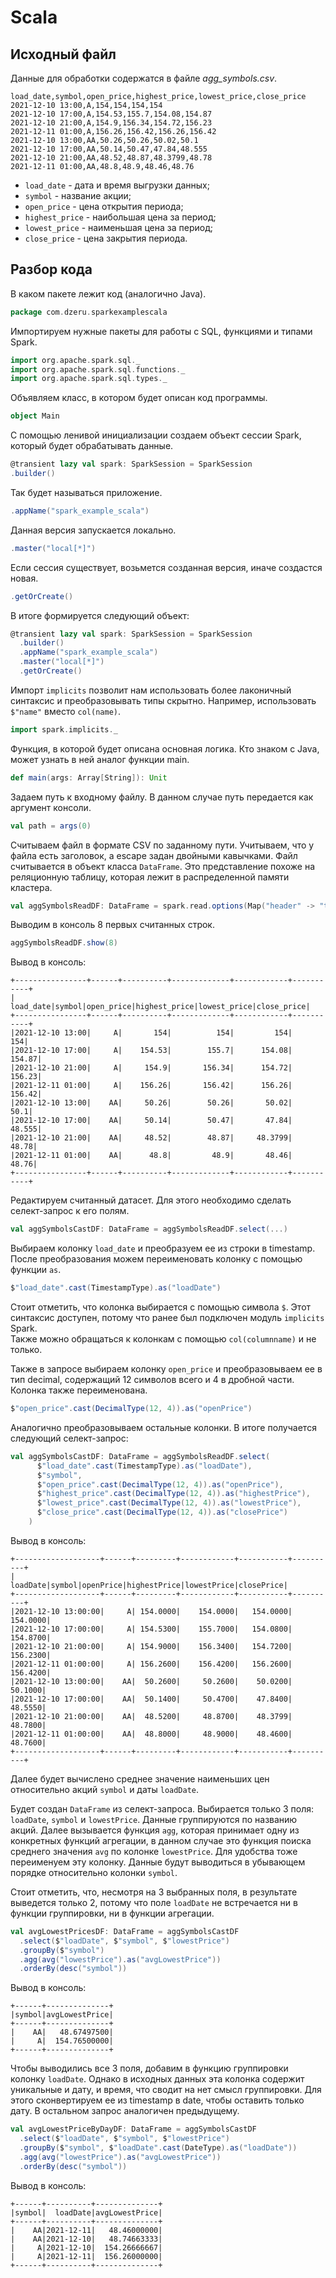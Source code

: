 # Scala

## Исходный файл

Данные для обработки содержатся в файле _agg_symbols.csv_.

```
load_date,symbol,open_price,highest_price,lowest_price,close_price
2021-12-10 13:00,A,154,154,154,154
2021-12-10 17:00,A,154.53,155.7,154.08,154.87
2021-12-10 21:00,A,154.9,156.34,154.72,156.23
2021-12-11 01:00,A,156.26,156.42,156.26,156.42
2021-12-10 13:00,AA,50.26,50.26,50.02,50.1
2021-12-10 17:00,AA,50.14,50.47,47.84,48.555
2021-12-10 21:00,AA,48.52,48.87,48.3799,48.78
2021-12-11 01:00,AA,48.8,48.9,48.46,48.76
```

* `load_date` - дата и время выгрузки данных;
* `symbol` - название акции;
* `open_price` - цена открытия периода;
* `highest_price` - наибольшая цена за период;
* `lowest_price` - наименьшая цена за период;
* `close_price` - цена закрытия периода.

## Разбор кода

В каком пакете лежит код (аналогично Java).

```scala
package com.dzeru.sparkexamplescala
```

Импортируем нужные пакеты для работы с SQL, функциями и типами Spark.

```scala
import org.apache.spark.sql._
import org.apache.spark.sql.functions._
import org.apache.spark.sql.types._
```

Объявляем класс, в котором будет описан код программы.

```scala
object Main
```

С помощью ленивой инициализации создаем объект сессии Spark, который будет обрабатывать данные.

```scala
@transient lazy val spark: SparkSession = SparkSession
.builder()
```

Так будет называться приложение.

```scala
.appName("spark_example_scala")
```

Данная версия запускается локально.

```scala
.master("local[*]")
```

Если сессия существует, возьмется созданная версия, иначе создастся новая.

```scala
.getOrCreate()
```

В итоге формируется следующий объект:

```scala
@transient lazy val spark: SparkSession = SparkSession
  .builder()
  .appName("spark_example_scala")
  .master("local[*]")
  .getOrCreate()
```

Импорт ```implicits``` позволит нам использовать более лаконичный синтаксис и преобразовывать типы скрытно. 
Например, использовать ```$"name"``` вместо ```col(name)```.

```scala
import spark.implicits._
```

Функция, в которой будет описана основная логика. 
Кто знаком с Java, может узнать в ней аналог функции main.

```scala
def main(args: Array[String]): Unit 
```

Задаем путь к входному файлу. В данном случае путь передается как аргумент консоли.

```scala
val path = args(0)
```

Считываем файл в формате CSV по заданному пути. 
Учитываем, что у файла есть заголовок, а escape задан двойными кавычками. 
Файл считывается в объект класса ```DataFrame```. 
Это представление похоже на реляционную таблицу, которая лежит в распределенной памяти кластера.

```scala
val aggSymbolsReadDF: DataFrame = spark.read.options(Map("header" -> "true", "escape" -> "\"")).csv(path)
```

Выводим в консоль 8 первых считанных строк.

```scala
aggSymbolsReadDF.show(8)
```

Вывод в консоль:

```
+----------------+------+----------+-------------+------------+-----------+
|       load_date|symbol|open_price|highest_price|lowest_price|close_price|
+----------------+------+----------+-------------+------------+-----------+
|2021-12-10 13:00|     A|       154|          154|         154|        154|
|2021-12-10 17:00|     A|    154.53|        155.7|      154.08|     154.87|
|2021-12-10 21:00|     A|     154.9|       156.34|      154.72|     156.23|
|2021-12-11 01:00|     A|    156.26|       156.42|      156.26|     156.42|
|2021-12-10 13:00|    AA|     50.26|        50.26|       50.02|       50.1|
|2021-12-10 17:00|    AA|     50.14|        50.47|       47.84|     48.555|
|2021-12-10 21:00|    AA|     48.52|        48.87|     48.3799|      48.78|
|2021-12-11 01:00|    AA|      48.8|         48.9|       48.46|      48.76|
+----------------+------+----------+-------------+------------+-----------+
```

Редактируем считанный датасет. Для этого необходимо сделать селект-запрос к его полям.

```scala
val aggSymbolsCastDF: DataFrame = aggSymbolsReadDF.select(...)
```

Выбираем колонку ```load_date``` и преобразуем ее из строки в timestamp. 
После преобразования можем переименовать колонку с помощью функции ```as```.

```scala
$"load_date".cast(TimestampType).as("loadDate")
```

Стоит отметить, что колонка выбирается с помощью символа ```$```.
Этот синтаксис доступен, потому что ранее был подключен модуль ```implicits``` Spark.  
Также можно обращаться к колонкам с помощью ```col(columnname)``` и не только.

Также в запросе выбираем колонку ```open_price``` и преобразовываем ее в тип decimal, 
содержащий 12 символов всего и 4 в дробной части. Колонка также переименована.

```scala
$"open_price".cast(DecimalType(12, 4)).as("openPrice")
```

Аналогично преобразовываем остальные колонки. В итоге получается следующий селект-запрос:

```scala
val aggSymbolsCastDF: DataFrame = aggSymbolsReadDF.select(
      $"load_date".cast(TimestampType).as("loadDate"),
      $"symbol",
      $"open_price".cast(DecimalType(12, 4)).as("openPrice"),
      $"highest_price".cast(DecimalType(12, 4)).as("highestPrice"),
      $"lowest_price".cast(DecimalType(12, 4)).as("lowestPrice"),
      $"close_price".cast(DecimalType(12, 4)).as("closePrice")
    )
```

Вывод в консоль:

```
+-------------------+------+---------+------------+-----------+----------+
|           loadDate|symbol|openPrice|highestPrice|lowestPrice|closePrice|
+-------------------+------+---------+------------+-----------+----------+
|2021-12-10 13:00:00|     A| 154.0000|    154.0000|   154.0000|  154.0000|
|2021-12-10 17:00:00|     A| 154.5300|    155.7000|   154.0800|  154.8700|
|2021-12-10 21:00:00|     A| 154.9000|    156.3400|   154.7200|  156.2300|
|2021-12-11 01:00:00|     A| 156.2600|    156.4200|   156.2600|  156.4200|
|2021-12-10 13:00:00|    AA|  50.2600|     50.2600|    50.0200|   50.1000|
|2021-12-10 17:00:00|    AA|  50.1400|     50.4700|    47.8400|   48.5550|
|2021-12-10 21:00:00|    AA|  48.5200|     48.8700|    48.3799|   48.7800|
|2021-12-11 01:00:00|    AA|  48.8000|     48.9000|    48.4600|   48.7600|
+-------------------+------+---------+------------+-----------+----------+
```

Далее будет вычислено среднее значение наименьших цен относительно акций ```symbol``` и даты ```loadDate```.

Будет создан ```DataFrame``` из селект-запроса.
Выбирается только 3 поля: ```loadDate```, ```symbol``` и ```lowestPrice```.
Данные группируются по названию акций.
Далее вызывается функция ```agg```, которая принимает одну из конкретных функций агрегации, 
в данном случае это функция поиска среднего значения ```avg``` по колонке ```lowestPrice```.
Для удобства тоже переименуем эту колонку.
Данные будут выводиться в убывающем порядке относительно колонки ```symbol```.

Стоит отметить, что, несмотря на 3 выбранных поля, в результате выведется только 2, 
потому что поле ```loadDate``` не встречается ни в функции группировки, ни в функции агрегации.

```scala
val avgLowestPricesDF: DataFrame = aggSymbolsCastDF
  .select($"loadDate", $"symbol", $"lowestPrice")
  .groupBy($"symbol")
  .agg(avg("lowestPrice").as("avgLowestPrice"))
  .orderBy(desc("symbol"))
```

Вывод в консоль:

```
+------+--------------+
|symbol|avgLowestPrice|
+------+--------------+
|    AA|   48.67497500|
|     A|  154.76500000|
+------+--------------+
```

Чтобы выводились все 3 поля, добавим в функцию группировки колонку ```loadDate```.
Однако в исходных данных эта колонка содержит уникальные и дату, и время, что сводит на нет смысл группировки.
Для этого сконвертируем ее из timestamp в date, чтобы оставить только дату. 
В остальном запрос аналогичен предыдущему.

```scala
val avgLowestPriceByDayDF: DataFrame = aggSymbolsCastDF
  .select($"loadDate", $"symbol", $"lowestPrice")
  .groupBy($"symbol", $"loadDate".cast(DateType).as("loadDate"))
  .agg(avg("lowestPrice").as("avgLowestPrice"))
  .orderBy(desc("symbol"))
```

Вывод в консоль:

```
+------+----------+--------------+
|symbol|  loadDate|avgLowestPrice|
+------+----------+--------------+
|    AA|2021-12-11|   48.46000000|
|    AA|2021-12-10|   48.74663333|
|     A|2021-12-10|  154.26666667|
|     A|2021-12-11|  156.26000000|
+------+----------+--------------+
```